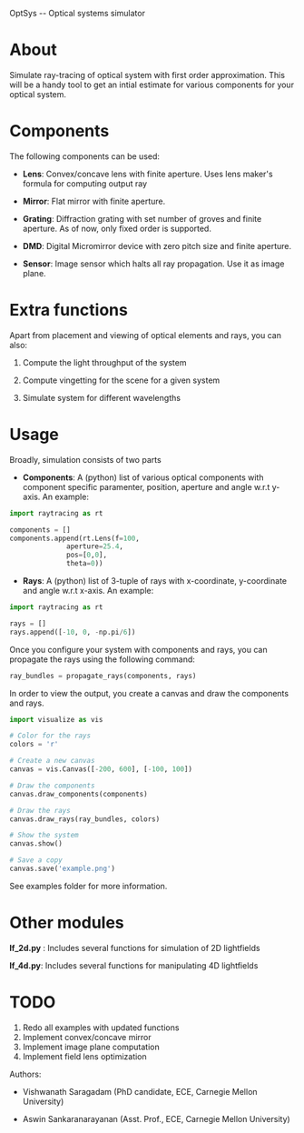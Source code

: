 OptSys -- Optical systems simulator

# About
Simulate ray-tracing of optical system with first order approximation. This will
 be a handy tool to get an intial estimate for various components for your
 optical system.

# Components
The following components can be used:

* **Lens**: Convex/concave lens with finite aperture. Uses lens maker's formula for
computing output ray

* **Mirror**: Flat mirror with finite aperture.

* **Grating**: Diffraction grating with set number of groves and finite aperture.
As of now, only fixed order is supported.

* **DMD**: Digital Micromirror device with zero pitch size and finite aperture.

* **Sensor**: Image sensor which halts all ray propagation. Use it as image plane.

# Extra functions
Apart from placement and viewing of optical elements and rays, you can also:

1. Compute the light throughput of the system

2. Compute vingetting for the scene for a given system

3. Simulate system for different wavelengths

# Usage
Broadly, simulation consists of two parts

* **Components**: A (python) list of various optical components with component
specific paramenter, position, aperture and angle w.r.t y-axis. An example:
```python
import raytracing as rt

components = []
components.append(rt.Lens(f=100,
			  aperture=25.4,
			  pos=[0,0],
			  theta=0))
```

* **Rays**: A (python) list of 3-tuple of rays with x-coordinate, y-coordinate
and angle w.r.t x-axis. An example:
```python
import raytracing as rt

rays = []
rays.append([-10, 0, -np.pi/6])
```

Once you configure your system with components and rays, you can propagate the
rays using the following command:
```python
ray_bundles = propagate_rays(components, rays)

```

In order to view the output, you create a canvas and draw the components and
rays.
```python
import visualize as vis

# Color for the rays
colors = 'r'

# Create a new canvas
canvas = vis.Canvas([-200, 600], [-100, 100])

# Draw the components
canvas.draw_components(components)

# Draw the rays
canvas.draw_rays(ray_bundles, colors)

# Show the system
canvas.show()

# Save a copy
canvas.save('example.png')
```

See examples folder for more information.

# Other modules
**lf_2d.py** : Includes several functions for simulation of 2D lightfields

**lf_4d.py**: Includes several functions for manipulating 4D lightfields

# TODO
1. Redo all examples with updated functions
2. Implement convex/concave mirror
3. Implement image plane computation
4. Implement field lens optimization

Authors:
*	Vishwanath Saragadam (PhD candidate, ECE, Carnegie Mellon University)

*	Aswin Sankaranarayanan (Asst. Prof., ECE, Carnegie Mellon University)
